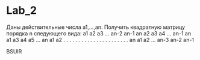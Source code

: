 # Lab_2

Даны действительные числа a1,...,an. Получить квадратную матрицу
порядка n следующего вида:
a1 a2 a3 ... an-2 an-1 an
a2 a3 a4 ... an-1 an a1
a3 a4 a5 ... an a1 a2
. . . . . . . . . . . . . . . . . . . . . .
an a1 a2 ... an-3 an-2 an-1

BSUIR

